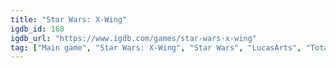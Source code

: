 ```yaml
---
title: "Star Wars: X-Wing"
igdb_id: 168
igdb_url: "https://www.igdb.com/games/star-wars-x-wing"
tag: ["Main game", "Star Wars: X-Wing", "Star Wars", "LucasArts", "Totally Games", "Shooter", "Simulator", "Single player", "First person", "Action", "Science fiction"]
---
```

